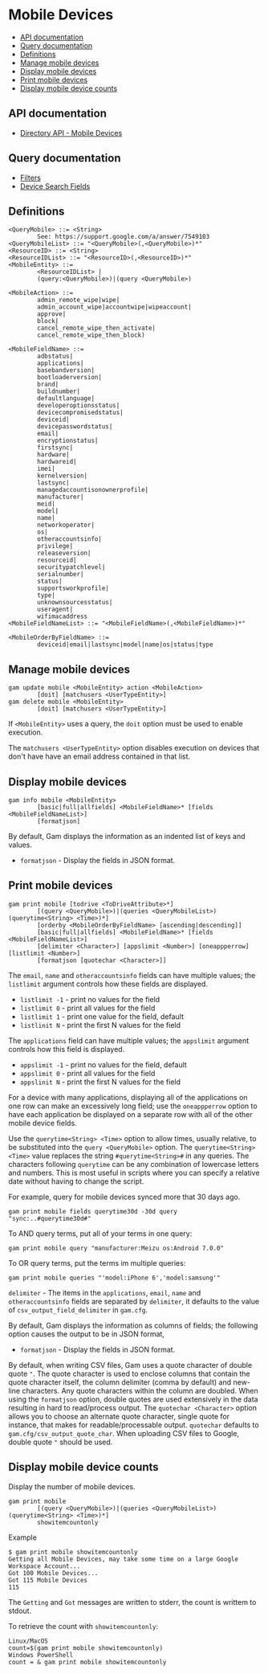# Mobile Devices
- [API documentation](#api-documentation)
- [Query documentation](#query-documentation)
- [Definitions](#definitions)
- [Manage mobile devices](#manage-mobile-devices)
- [Display mobile devices](#display-mobile-devices)
- [Print mobile devices](#print-mobile-devices)
- [Display mobile device counts](#display-mobile-device-counts)

## API documentation
* [Directory API - Mobile Devices](https://developers.google.com/admin-sdk/directory/reference/rest/v1/mobiledevices)

## Query documentation
* [Filters](https://support.google.com/a/answer/7549103)
* [Device Search Fields](https://developers.google.com/admin-sdk/directory/v1/search-operators)

## Definitions
```
<QueryMobile> ::= <String>
        See: https://support.google.com/a/answer/7549103
<QueryMobileList> ::= "<QueryMobile>(,<QueryMobile>)*"
<ResourceID> ::= <String>
<ResourceIDList> ::= "<ResourceID>(,<ResourceID>)*"
<MobileEntity> ::=
        <ResourceIDList> |
        (query:<QueryMobile>)|(query <QueryMobile>)

<MobileAction> ::=
        admin_remote_wipe|wipe|
        admin_account_wipe|accountwipe|wipeaccount|
        approve|
        block|
        cancel_remote_wipe_then_activate|
        cancel_remote_wipe_then_block)

<MobileFieldName> ::=
        adbstatus|
        applications|
        basebandversion|
        bootloaderversion|
        brand|
        buildnumber|
        defaultlanguage|
        developeroptionsstatus|
        devicecompromisedstatus|
        deviceid|
        devicepasswordstatus|
        email|
        encryptionstatus|
        firstsync|
        hardware|
        hardwareid|
        imei|
        kernelversion|
        lastsync|
        managedaccountisonownerprofile|
        manufacturer|
        meid|
        model|
        name|
        networkoperator|
        os|
        otheraccountsinfo|
        privilege|
        releaseversion|
        resourceid|
        securitypatchlevel|
        serialnumber|
        status|
        supportsworkprofile|
        type|
        unknownsourcesstatus|
        useragent|
        wifimacaddress
<MobileFieldNameList> ::= "<MobileFieldName>(,<MobileFieldName>)*"

<MobileOrderByFieldName> ::=
        deviceid|email|lastsync|model|name|os|status|type
```
## Manage mobile devices
```
gam update mobile <MobileEntity> action <MobileAction>
        [doit] [matchusers <UserTypeEntity>]
gam delete mobile <MobileEntity>
        [doit] [matchusers <UserTypeEntity>]
```
If `<MobileEntity>` uses a query, the `doit` option must be used to enable execution.

The `matchusers <UserTypeEntity>` option disables execution on devices that don't have
have an email address contained in that list.

## Display mobile devices
```
gam info mobile <MobileEntity>
        [basic|full|allfields] <MobileFieldName>* [fields <MobileFieldNameList>]
        [formatjson]
```
By default, Gam displays the information as an indented list of keys and values.
* `formatjson` - Display the fields in JSON format.

## Print mobile devices
```
gam print mobile [todrive <ToDriveAttribute>*]
        [(query <QueryMobile>)|(queries <QueryMobileList>) (querytime<String> <Time>)*]
        [orderby <MobileOrderByFieldName> [ascending|descending]]
        [basic|full|allfields] <MobileFieldName>* [fields <MobileFieldNameList>]
        [delimiter <Character>] [appslimit <Number>] [oneappperrow] [listlimit <Number>]
        [formatjson [quotechar <Character>]]
```
The `email`, `name` and `otheraccountsinfo` fields can have multiple values; the `listlimit` argument controls how these fields are displayed.
* `listlimit -1` - print no values for the field
* `listlimit 0` - print all values for the field
* `listlimit 1` - print one value for the field, default
* `listlinit N` - print the first N values for the field

The `applications` field can have multiple values; the `appslimit` argument controls how this field is displayed.
* `appslimit -1` - print no values for the field, default
* `appslimit 0` - print all values for the field
* `appslinit N` - print the first N values for the field

For a device with many applications, displaying all of the applications on one row can make an excessively long field;
use the `oneappperrow` option to have each application be  displayed on a separate row with all of the other mobile device fields.

Use the `querytime<String> <Time>` option to allow times, usually relative, to be substituted into the `query <QueryMobile>` option.
The `querytime<String> <Time>` value replaces the string `#querytime<String>#` in any queries.
The characters following `querytime` can be any combination of lowercase letters and numbers. This is most useful in scripts
where you can specify a relative date without having to change the script.

For example, query for mobile devices synced more that 30 days ago.
```
gam print mobile fields querytime30d -30d query "sync:..#querytime30d#"
```

To AND query terms, put all of your terms in one query:
```
gam print mobile query "manufacturer:Meizu os:Android 7.0.0"
```
To OR query terms, put the terms im multiple queries:
```
gam print mobile queries "'model:iPhone 6','model:samsung'"
```

`delimiter` - The items in the `applications`, `email`, `name` and `otheraccountsinfo` fields are separated by `delimiter`, it defaults to the value of `csv_output_field_delimiter` in `gam.cfg`.

By default, Gam displays the information as columns of fields; the following option causes the output to be in JSON format,
* `formatjson` - Display the fields in JSON format.

By default, when writing CSV files, Gam uses a quote character of double quote `"`. The quote character is used to enclose columns that contain
the quote character itself, the column delimiter (comma by default) and new-line characters. Any quote characters within the column are doubled.
When using the `formatjson` option, double quotes are used extensively in the data resulting in hard to read/process output.
The `quotechar <Character>` option allows you to choose an alternate quote character, single quote for instance, that makes for readable/processable output.
`quotechar` defaults to `gam.cfg/csv_output_quote_char`. When uploading CSV files to Google, double quote `"` should be used.

## Display mobile device counts
Display the number of mobile devices.
```
gam print mobile
        [(query <QueryMobile>)|(queries <QueryMobileList>) (querytime<String> <Time>)*]
        showitemcountonly
```
Example
```
$ gam print mobile showitemcountonly
Getting all Mobile Devices, may take some time on a large Google Workspace Account...
Got 100 Mobile Devices...
Got 115 Mobile Devices
115
```
The `Getting` and `Got` messages are written to stderr, the count is writtem to stdout.

To retrieve the count with `showitemcountonly`:
```
Linux/MacOS
count=$(gam print mobile showitemcountonly)
Windows PowerShell
count = & gam print mobile showitemcountonly
```

